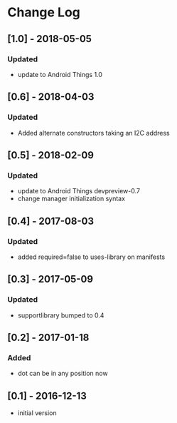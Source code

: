 # Change Log

## [1.0] - 2018-05-05
### Updated
- update to Android Things 1.0

## [0.6] - 2018-04-03
### Updated
- Added alternate constructors taking an I2C address

## [0.5] - 2018-02-09
### Updated
- update to Android Things devpreview-0.7
- change manager initialization syntax

## [0.4] - 2017-08-03
### Updated
- added required=false to uses-library on manifests

## [0.3] - 2017-05-09
### Updated
- supportlibrary bumped to 0.4

## [0.2] - 2017-01-18
### Added
- dot can be in any position now

## [0.1] - 2016-12-13
- initial version
